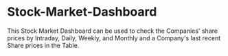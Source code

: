 # Stock-Market-Dashboard
This Stock Market Dashboard can be used to check the Companies' share prices by Intraday, Daily, Weekly, and Monthly and a Company's last recent Share prices in the Table.
